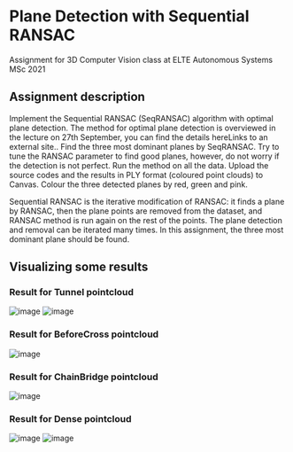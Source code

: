 # Plane Detection with Sequential RANSAC

Assignment for 3D Computer Vision class at ELTE Autonomous Systems MSc
2021

## Assignment description

Implement the Sequential RANSAC (SeqRANSAC) algorithm with optimal plane detection. The method for optimal plane detection is overviewed in the lecture on 27th September, you can find the details hereLinks to an external site.. Find the three most dominant planes by SeqRANSAC. Try to tune the RANSAC parameter to find good planes, however, do not worry if the detection is not perfect. Run the method on all the data. Upload the source codes and the results in PLY format (coloured point clouds) to Canvas. Colour the three detected planes by red, green and pink.

 Sequential RANSAC is the iterative modification of RANSAC: it finds a plane by RANSAC, then the plane points are removed from the dataset, and RANSAC method is run again on the rest of the points. The plane detection and removal can be iterated many times. In this assignment, the three most dominant plane should be found. 

## Visualizing some results

### Result for Tunnel pointcloud
![image](https://user-images.githubusercontent.com/43494568/144138065-de4253c5-c2a7-4d33-b6f5-136095fc7ad9.png)
![image](https://user-images.githubusercontent.com/43494568/144138117-9d1c9b40-935d-4d89-b0fd-4ed20c75dbbd.png)

### Result for BeforeCross pointcloud
![image](https://user-images.githubusercontent.com/43494568/144138174-9a7ed909-640b-4bb4-bfde-f926a42390fd.png)

### Result for ChainBridge pointcloud
![image](https://user-images.githubusercontent.com/43494568/144138250-8fdcd233-bfcd-4bfd-949b-63aca09dbf28.png)

### Result for Dense pointcloud
![image](https://user-images.githubusercontent.com/43494568/144138348-9299617a-d6e5-4191-a77c-473d7d3f15da.png)
![image](https://user-images.githubusercontent.com/43494568/144138381-2b1102b0-8c4e-49ae-a904-76b8b366d310.png)
